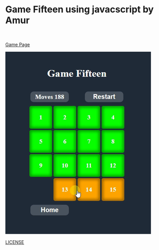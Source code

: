 # Game Fifteen using javacscript by Amur

<br />

[Game Page](https://amurkhoyetsyan.github.io/Game-Fifteen-JavaScript/)

<img src="./img/gamefifteen.gif" alt="Game fifteen" />

[LICENSE](LICENSE)
